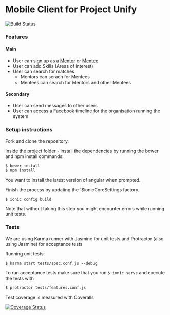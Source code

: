 # Mobile Client for Project Unify
[![Build Status](https://semaphoreci.com/api/v1/agileventures/project_unify_mobile/branches/develop/badge.svg)](https://semaphoreci.com/agileventures/project_unify_mobile)


### Features
#### Main
* User can sign up as a [Mentor](https://en.wiktionary.org/wiki/mentor#English) or [Mentee](https://en.wiktionary.org/wiki/mentee) 
* User can add Skills (Areas of interest) 
* User can search for matches
  * Mentors can serach for Mentees
  * Mentees can search for Mentors and other Mentees

#### Secondary
* User can send messages to other users
* User can access a Facebook timeline for the organisation running the system

### Setup instructions
Fork and clone the repository.

Inside the project folder - install the dependencies by running the bower and npm install commands:

```shell
$ bower install
$ npm install
```

You want to install the latest version of angular when prompted.

Finish the process by updating the `$ionicCoreSettings factory.

```shell
$ ionic config build
````
Note that without taking this step you might encounter errors while running unit tests. 

### Tests

We are using Karma runner with Jasmine for unit tests and Protractor (also using Jasmine) for acceptance tests


Running unit tests:
```
$ karma start tests/spec.conf.js --debug
```

To run acceptance tests make sure that you run `$ ionic serve` and execute the tests with 
```
$ protractor tests/features.conf.js
```

Test coverage is measured with Coveralls

[![Coverage Status](https://coveralls.io/repos/github/AgileVentures/project_unify_mobile/badge.svg?branch=master)](https://coveralls.io/github/AgileVentures/project_unify_mobile?branch=develop)